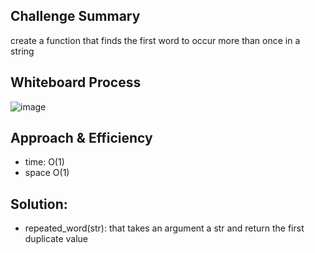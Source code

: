 ## Challenge Summary
 create a function that finds the first word to occur more than once in a string

 ## Whiteboard Process

![image](./assets/ll-zip.png)

## Approach & Efficiency

- time: O(1)
- space O(1)

## Solution:
- repeated_word(str): that takes an argument a str and return the first duplicate value